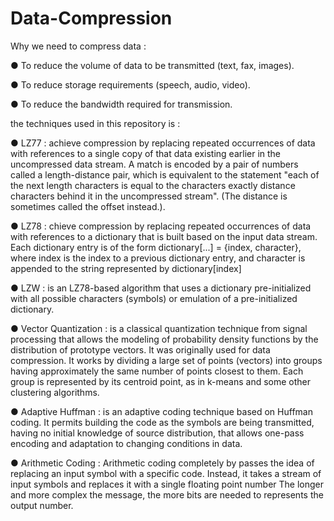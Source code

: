 # Data-Compression

Why we need to compress data : 

● To reduce the volume of data to be transmitted (text, fax, images).

● To reduce storage requirements (speech, audio, video). 

● To reduce the bandwidth required for transmission.

the techniques used in this repository is : 

● LZ77 : achieve compression by replacing repeated occurrences of data with references to a single copy of that data existing earlier in the uncompressed data stream. A match is encoded by a pair of numbers called a length-distance pair, which is equivalent to the statement "each of the next length characters is equal to the characters exactly distance characters behind it in the uncompressed stream". (The distance is sometimes called the offset instead.).


● LZ78 : chieve compression by replacing repeated occurrences of data with references to a dictionary that is built based on the input data stream. Each dictionary entry is of the form dictionary[...] = {index, character}, where index is the index to a previous dictionary entry, and character is appended to the string represented by dictionary[index]


● LZW : is an LZ78-based algorithm that uses a dictionary pre-initialized with all possible characters (symbols) or emulation of a pre-initialized dictionary.


● Vector Quantization : is a classical quantization technique from signal processing that allows the modeling of probability density functions by the distribution of prototype vectors. It was originally used for data compression. It works by dividing a large set of points (vectors) into groups having approximately the same number of points closest to them. Each group is represented by its centroid point, as in k-means and some other clustering algorithms.


● Adaptive Huffman : is an adaptive coding technique based on Huffman coding. It permits building the code as the symbols are being transmitted, having no initial knowledge of source distribution, that allows one-pass encoding and adaptation to changing conditions in data.


● Arithmetic Coding : Arithmetic coding completely by passes the idea of replacing an input symbol with a specific code. Instead, it takes a stream of input symbols and replaces it with a single  floating point number The longer and more complex the message, the more bits are needed to  represents the output number.

